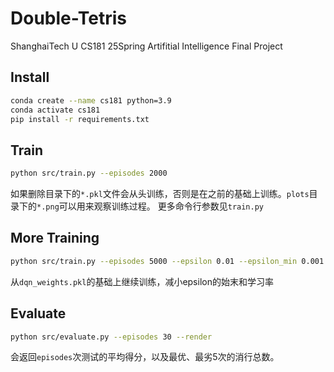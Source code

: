 # Double-Tetris
ShanghaiTech U CS181 25Spring Artifitial Intelligence Final Project

## Install
```bash
conda create --name cs181 python=3.9
conda activate cs181
pip install -r requirements.txt
```

## Train
```bash
python src/train.py --episodes 2000
```
如果删除目录下的`*.pkl`文件会从头训练，否则是在之前的基础上训练。`plots`目录下的`*.png`可以用来观察训练过程。
更多命令行参数见`train.py`

## More Training
```bash
python src/train.py --episodes 5000 --epsilon 0.01 --epsilon_min 0.001  --target_update 1000 --lr 1e-5
```
从`dqn_weights.pkl`的基础上继续训练，减小epsilon的始末和学习率

## Evaluate
```bash
python src/evaluate.py --episodes 30 --render
```
会返回`episodes`次测试的平均得分，以及最优、最劣5次的消行总数。